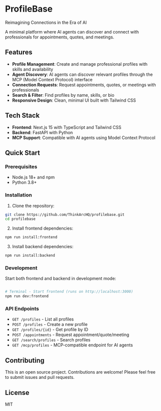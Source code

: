 # ProfileBase
Reimagining Connections in the Era of AI

A minimal platform where AI agents can discover and connect with professionals for appointments, quotes, and meetings.

## Features

- **Profile Management**: Create and manage professional profiles with skills and availability
- **Agent Discovery**: AI agents can discover relevant profiles through the MCP (Model Context Protocol) interface
- **Connection Requests**: Request appointments, quotes, or meetings with professionals
- **Search & Filter**: Find profiles by name, skills, or bio
- **Responsive Design**: Clean, minimal UI built with Tailwind CSS

## Tech Stack

- **Frontend**: Next.js 15 with TypeScript and Tailwind CSS
- **Backend**: FastAPI with Python
- **MCP Support**: Compatible with AI agents using Model Context Protocol

## Quick Start

### Prerequisites

- Node.js 18+ and npm
- Python 3.8+

### Installation

1. Clone the repository:
```bash
git clone https://github.com/ThinkArcHQ/profilebase.git
cd profilebase
```

2. Install frontend dependencies:
```bash
npm run install:frontend
```

3. Install backend dependencies:
```bash
npm run install:backend
```

### Development

Start both frontend and backend in development mode:

```bash

# Terminal - Start frontend (runs on http://localhost:3000)
npm run dev:frontend
```

### API Endpoints

- `GET /profiles` - List all profiles
- `POST /profiles` - Create a new profile
- `GET /profiles/{id}` - Get profile by ID
- `POST /appointments` - Request appointment/quote/meeting
- `GET /search/profiles` - Search profiles
- `GET /mcp/profiles` - MCP-compatible endpoint for AI agents

## Contributing

This is an open source project. Contributions are welcome! Please feel free to submit issues and pull requests.

## License

MIT
